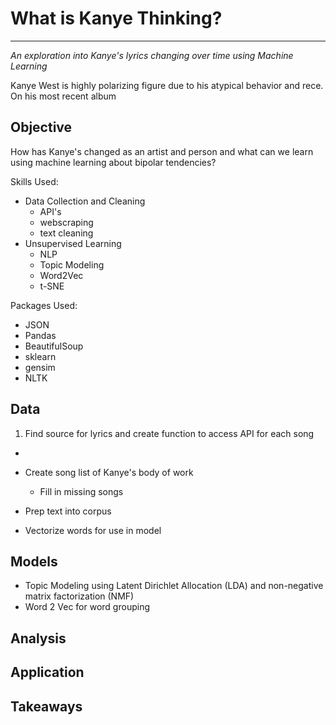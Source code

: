 # What is Kanye Thinking?

---

_An exploration into Kanye's lyrics changing over time using Machine Learning_

Kanye West is highly polarizing figure due to his atypical behavior and rece. On his most recent album

## Objective
How has Kanye's changed as an artist and person and what can we learn using machine learning about bipolar tendencies?

Skills Used:
- Data Collection and Cleaning
  - API's
  - webscraping
  - text cleaning
- Unsupervised Learning
  - NLP
  - Topic Modeling
  - Word2Vec
  - t-SNE

Packages Used:
- JSON
- Pandas
- BeautifulSoup
- sklearn
- gensim
- NLTK

## Data

1. Find source for lyrics and create function to access API for each song
  - 
  
- Create song list of Kanye's body of work
  - Fill in missing songs
- Prep text into corpus
- Vectorize words for use in model

## Models

- Topic Modeling using Latent Dirichlet Allocation (LDA) and non-negative matrix factorization (NMF)
- Word 2 Vec for word grouping
## Analysis
## Application
## Takeaways
